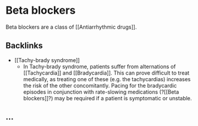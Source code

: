 # Beta blockers

Beta blockers are a class of [[Antiarrhythmic drugs]].



## Backlinks
* [[Tachy-brady syndrome]]
	* In Tachy-brady syndrome, patients suffer from alternations of [[Tachycardia]] and [[Bradycardia]]. This can prove difficult to treat medically, as treating one of these (e.g. the tachycardias) increases the risk of the other concomitantly. Pacing for the bradycardic episodes in conjunction with rate-slowing medications (?[[Beta blockers]]?) may be required if a patient is symptomatic or unstable.

## ...

<!-- {BearID:FA8035D3-D2DC-4448-AD5A-44BA36865ECC-33765-00031245FC4FD035} -->
